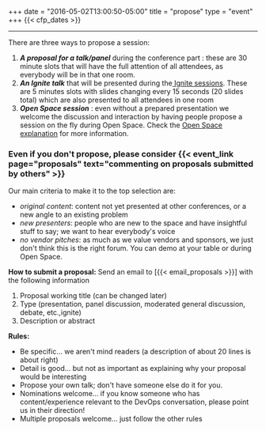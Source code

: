 +++
date = "2016-05-02T13:00:50-05:00"
title = "propose"
type = "event"
+++
  {{< cfp_dates >}}

<hr>
There are three ways to propose a session:
<ol>
  <li><strong><em>A proposal for a talk/panel</em></strong> during the conference part : these are 30 minute slots that will have the full attention of all attendees, as everybody will be in that one room.</li>
  <li><strong><em>An Ignite talk</em></strong> that will be presented during the<a href="/pages/ignite-talks-format"> Ignite sessions</a>. These are 5 minutes slots with slides changing every 15 seconds (20 slides total) which are also presented to all attendees in one room</li>
  <li><strong><em>Open Space session</em></strong> : even without a prepared presentation we welcome the discussion and interaction by having people propose a session on the fly during Open Space. Check the <a href="/pages/open-space-format">Open Space explanation</a> for more information.
</ol>

### Even if you don't propose, please consider {{< event_link page="proposals" text="commenting on proposals submitted by others" >}}

Our main criteria to make it to the top selection are:

- _original content_: content not yet presented at other conferences, or a new angle to an existing problem
- _new presenters_: people who are new to the space and have insightful stuff to say; we want to hear everybody's voice
- _no vendor pitches_: as much as we value vendors and sponsors, we just don't think this is the right forum. You can demo at your table or during Open Space.

<strong>How to submit a proposal:</strong> Send an email to [{{< email_proposals >}}] with the following information
<ol>
	<li>Proposal working title (can be changed later)</li>
	<li>Type (presentation, panel discussion, moderated general discussion, debate, etc.,ignite)</li>
	<li>Description or abstract</li>
</ol>
<strong>Rules:</strong>
<ul>
	<li>Be specific... we aren't mind readers (a description of about 20 lines is about right)</li>
	<li>Detail is good... but not as important as explaining why your proposal would be interesting</li>
	<li>Propose your own talk; don't have someone else do it for you.</li>
	<li>Nominations welcome... if you know someone who has content/experience relevant to the DevOps conversation, please point us in their direction!</li>
	<li>Multiple proposals welcome... just follow the other rules</li>
</ul>
